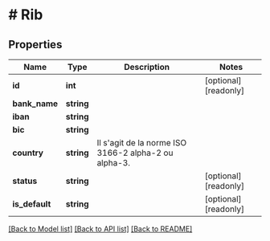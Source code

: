# # Rib

## Properties

Name | Type | Description | Notes
------------ | ------------- | ------------- | -------------
**id** | **int** |  | [optional] [readonly]
**bank_name** | **string** |  |
**iban** | **string** |  |
**bic** | **string** |  |
**country** | **string** | Il s&#39;agit de la norme ISO 3166-2 alpha-2 ou alpha-3. |
**status** | **string** |  | [optional] [readonly]
**is_default** | **string** |  | [optional] [readonly]

[[Back to Model list]](../../README.md#models) [[Back to API list]](../../README.md#endpoints) [[Back to README]](../../README.md)
